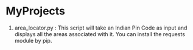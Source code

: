# MyProjects

1. area_locator.py : This script will take an Indian Pin Code as input and displays all the areas associated with it.
                     You can install the requests module by pip.
                     
                  
